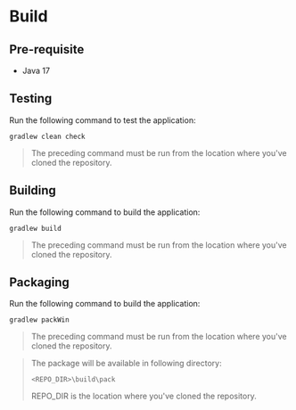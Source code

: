 # Build

## Pre-requisite

* Java 17

## Testing

Run the following command to test the application:

```
gradlew clean check
```

> The preceding command must be run from the location where you've cloned the repository.

## Building

Run the following command to build the application:

```
gradlew build
```

> The preceding command must be run from the location where you've cloned the repository.

## Packaging

Run the following command to build the application:

```
gradlew packWin
```

> The preceding command must be run from the location where you've cloned the repository.

> The package will be available in following directory:
>
> ```
> <REPO_DIR>\build\pack
> ```
>
> REPO_DIR is the location where you've cloned the repository.
